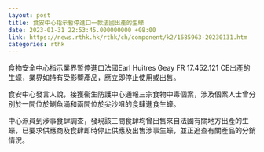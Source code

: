 ```yaml
---
layout: post
title: 食安中心指示暫停進口一款法國出產的生蠔
date: 2023-01-31 22:53:45.000000000 +08:00
link: https://news.rthk.hk/rthk/ch/component/k2/1685963-20230131.htm
categories: rthk
---
```


食物安全中心指示業界暫停進口法國Earl Huitres Geay FR 17.452.121 CE出產的生蠔，業界如持有受影響產品，應立即停止使用或出售。

食安中心發言人說，接獲衞生防護中心通報三宗食物中毒個案，涉及個案人士曾分別於一間位於鰂魚涌和兩間位於尖沙咀的食肆進食生蠔。

中心派員到涉事食肆調查，發現該三間食肆均曾出售來自法國有關地方出產的生蠔，已要求供應商及食肆即時停止供應及出售涉事生蠔，並正追查有關產品的分銷情況。

